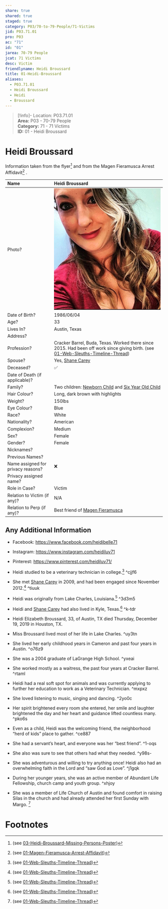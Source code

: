 ```yaml
---  
share: true  
shared: true  
staged: true  
category: P03/70-to-79-People/71-Victims  
jid: P03.71.01  
pro: P03  
ac: "71"  
id: "01"  
jarea: 70-79 People  
jcat: 71 Victims  
desc: Victim  
friendlyname: Heidi Broussard  
title: 01-Heidi-Broussard  
aliases:  
  - P03.71.01  
  - Heidi Broussard  
  - Heidi  
  - Broussard  
---  
```

>[!info]- Location: P03.71.01  
>**Area:** P03 - 70-79 People  
>**Category:** 71 - 71 Victims  
>**ID:** 01 - Heidi Broussard  
  
# Heidi Broussard  
  
Information taken from the flyer[^1] and from the Magen Fieramusca Arrest Affidavit[^2] .  
  
| Name                               | Heidi Broussard            |  
|:---------------------------------- |:---------- |  
| Photo?                             | ![02-Heidi\|200](../../../assets/attachments/02-Heidi.jpg) |  
| Date of Birth?                     | 1986/06/04           |  
| Age?                               | 33           |  
| Lives In?                          | Austin, Texas           |  
| Address?                           |            |  
| Profession?                        | Cracker Barrel, Buda, Texas. Worked there since 2015. Had been off work since giving birth. (see [01-Web-Sleuths-Timeline-Thread](../../40-to-49-Articles/41-Article-Archive/01-Web-Sleuths-Timeline-Thread.md#9g91f))            |  
| Spouse?                            | Yes, [Shane Carey](../73-Family-and-Friends/01-Shane-Carey.md.md)           |  
| Deceased?                          | ✅      |  
| Date of Death (if applicable)?     |            |  
| Family?                            | Two children: [Newborn Child](../73-Family-and-Friends/02-Newborn-Child.md) and [Six Year Old Child](../73-Family-and-Friends/03-Six-Year-Old-Child.md)            |  
| Hair Colour?                       | Long, dark brown with highlights           |  
| Weight?                            | 150lbs           |  
| Eye Colour?                        | Blue           |  
| Race?                              | White           |  
| Nationality?                       | American           |  
| Complexion?                        | Medium           |  
| Sex?                               | Female           |  
| Gender?                                   | Female           |  
| Nicknames?                         |            |  
| Previous Names?                    |            |  
| Name assigned for privacy reasons? | ❌      |  
| Privacy assigned name?             |            |  
| Role in Case?                      |   Victim         |  
| Relation to Victim (if any)?       |   N/A         |  
| Relation to Perp (if any)?         |  Best friend of [Magen Fieramusca](../72-Suspects-and-People-of-Interest/01-Magen-Rose-Fieramusca.md)           |  
  
## Any Additional Information  
  
- Facebook: https://www.facebook.com/heidibelle71  
- Instagram: https://www.instagram.com/heidiluv71  
- Pinterest: https://www.pinterest.com/heidiluv71/  
  
- Heidi studied to be a veterinary technician in college.[^3] ^cjjf6  
- She met [Shane Carey](../73-Family-and-Friends/01-Shane-Carey.md.md) in 2009, and had been engaged since November 2012.[^4] ^tiuuk  
- Heidi was originally from Lake Charles, Louisiana.[^5] ^3d3m5  
- Heidi and [Shane Carey](../73-Family-and-Friends/01-Shane-Carey.md.md) had also lived in Kyle, Texas.[^6] ^k-tdr  
  
- Heidi Elizabeth Broussard, 33, of Austin, TX died Thursday, December 19, 2019 in Houston, TX.    
    
- Miss Broussard lived most of her life in Lake Charles. ^uy3tn  
- She lived her early childhood years in Cameron and past four years in Austin. ^o76z9  
- She was a 2004 graduate of LaGrange High School. ^yxeai  
- She worked mostly as a waitress, the past four years at Cracker Barrel. ^rtaml  
- Heidi had a real soft spot for animals and was currently applying to further her education to work as a Veterinary Technician. ^mxpxz  
- She loved listening to music, singing and dancing. ^2yo0c  
- Her spirit brightened every room she entered, her smile and laughter brightened the day and her heart and guidance lifted countless many. ^pko6s  
- Even as a child, Heidi was the welcoming friend, the neighborhood “herd of kids” place to gather. ^ce887  
- She had a servant’s heart, and everyone was her “best friend”. ^1-oqs  
- She also was sure to see that others had what they needed. ^y98s-  
- She was adventurous and willing to try anything once! Heidi also had an overwhelming faith in the Lord and “saw God as Love”. ^j1gqk  
- During her younger years, she was an active member of Abundant Life Fellowship, church camp and youth group. ^xhjoy  
- She was a member of Life Church of Austin and found comfort in raising Silas in the church and had already attended her first Sunday with Margo.  [^7]   
# Footnotes  
  
[^1]: (see [03-Heidi-Broussard-Missing-Persons-Poster](../../20-to-29-Case-Files/21-File-Notes/03-Heidi-Broussard-Missing-Persons-Poster.md#xgjr))  
[^2]: (see [01-Magen-Fieramusca-Arrest-Affidavit](../../20-to-29-Case-Files/21-File-Notes/02-Magen-Fieramusca-Arrest-Affidavit.md#5xv2w))  
[^3]: (see [01-Web-Sleuths-Timeline-Thread](../../40-to-49-Articles/41-Article-Archive/01-Web-Sleuths-Timeline-Thread.md#qnec4))  
[^4]: (see [01-Web-Sleuths-Timeline-Thread](../../40-to-49-Articles/41-Article-Archive/01-Web-Sleuths-Timeline-Thread.md#fr-ni))  
[^5]: (see [01-Web-Sleuths-Timeline-Thread](../../40-to-49-Articles/41-Article-Archive/01-Web-Sleuths-Timeline-Thread.md#0sury))  
[^6]: (see [01-Web-Sleuths-Timeline-Thread](../../40-to-49-Articles/41-Article-Archive/01-Web-Sleuths-Timeline-Thread.md.md#0sury))  
[^7]: (see [01-Web-Sleuths-Timeline-Thread](../../40-to-49-Articles/41-Article-Archive/01-Web-Sleuths-Timeline-Thread.md#2pn-r))